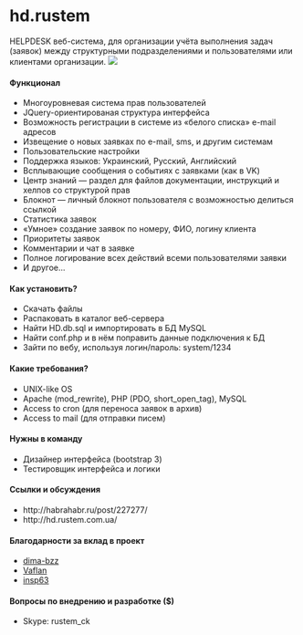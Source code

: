 hd.rustem
=======
HELPDESK веб-система, для организации учёта выполнения задач (заявок) между структурными подразделениями и пользователями или клиентами организации.
<img src="http://hd.rustem.com.ua/hd_screen/1.png">

<h4>Функционал</h4>
<ul>
<li>Многоуровневая система прав пользователей</li>
<li>JQuery-ориентированая структура интерфейса</li>
<li>Возможность регистрации в системе из «белого списка» e-mail адресов</li>
<li>Извещение о новых заявках по e-mail, sms, и другим системам</li>
<li>Пользовательские настройки</li>
<li>Поддержка языков: Украинский, Русский, Английский</li>
<li>Всплывающие сообщения о событиях с заявками (как в VK)</li>
<li>Центр знаний — раздел для файлов документации, инструкций и хелпов со структурой прав</li>
<li>Блокнот — личный блокнот пользователя с возможностью делиться ссылкой</li>
<li>Статистика заявок</li>
<li>«Умное» создание заявок по номеру, ФИО, логину клиента</li>
<li>Приоритеты заявок</li>
<li>Комментарии и чат в заявке</li>
<li>Полное логирование всех действий всеми пользователями заявки</li>
<li>И другое...</li>
</ul>

<h4>Как установить?</h4>
<ul>
<li>Скачать файлы</li>
<li>Распаковать в каталог веб-сервера</li>
<li>Найти HD.db.sql и импортировать в БД MySQL</li>
<li>Найти conf.php и в нём поправить данные подключения к БД</li>
<li>Зайти по вебу, используя логин/пароль: system/1234</li>
</ul>

<h4>Какие требования?</h4>
<ul>
<li>UNIX-like OS</li>
<li>Apache (mod_rewrite), PHP (PDO, short_open_tag), MySQL</li>
<li>Access to cron (для переноса заявок в архив)</li>
<li>Access to mail (для отправки писем)</li>
</ul>

<h4>Нужны в команду</h4>
<ul>
<li>Дизайнер интерфейса (bootstrap 3)</li>
<li>Тестировщик интерфейса и логики</li>
</ul>

<h4>Ссылки и обсуждения</h4>
<ul>
<li>http://habrahabr.ru/post/227277/</li>
<li>http://hd.rustem.com.ua/</li>
</ul>


<h4>Благодарности за вклад в проект</h4>
<ul>
<li><a href='https://github.com/dima-bzz'>dima-bzz</a></li>
<li><a href='https://github.com/Vaflan'>Vaflan</a></li>
<li><a href='https://github.com/insp63'>insp63</a></li>
</ul>

<h4>Вопросы по внедрению и разработке ($)</h4>
<ul>
<li>Skype: rustem_ck</li>
</ul>
